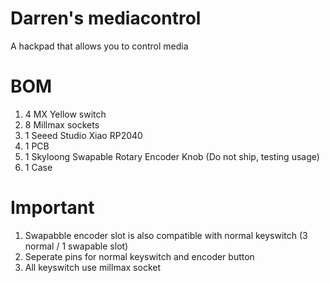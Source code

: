 # Darren's mediacontrol

A hackpad that allows you to control media

# BOM
1. 4 MX Yellow switch
2. 8 Millmax sockets
3. 1 Seeed Studio Xiao RP2040
4. 1 PCB
5. 1 Skyloong Swapable Rotary Encoder Knob (Do not ship, testing usage)
6. 1 Case

# Important
1. Swapabble encoder slot is also compatible with normal keyswitch (3 normal / 1 swapable slot)
2. Seperate pins for normal keyswitch and encoder button
3. All keyswitch use millmax socket
